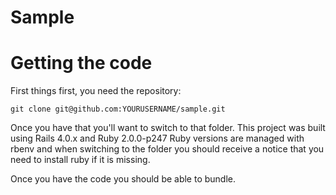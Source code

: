 # Sample
#

# Getting the code

First things first, you need the repository:

    git clone git@github.com:YOURUSERNAME/sample.git

Once you have that you'll want to switch to that folder. This project was built using
Rails 4.0.x and Ruby 2.0.0-p247 Ruby versions are managed with rbenv and when switching to
the folder you should receive a notice that you need to install ruby if it is missing.

Once you have the code you should be able to bundle.
